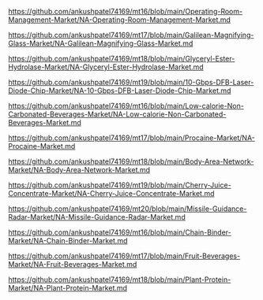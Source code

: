 <p><a href="https://github.com/ankushpatel74169/mt16/blob/main/Operating-Room-Management-Market/NA-Operating-Room-Management-Market.md">https://github.com/ankushpatel74169/mt16/blob/main/Operating-Room-Management-Market/NA-Operating-Room-Management-Market.md</a></p><p><a href="https://github.com/ankushpatel74169/mt17/blob/main/Galilean-Magnifying-Glass-Market/NA-Galilean-Magnifying-Glass-Market.md">https://github.com/ankushpatel74169/mt17/blob/main/Galilean-Magnifying-Glass-Market/NA-Galilean-Magnifying-Glass-Market.md</a></p><p><a href="https://github.com/ankushpatel74169/mt18/blob/main/Glyceryl-Ester-Hydrolase-Market/NA-Glyceryl-Ester-Hydrolase-Market.md">https://github.com/ankushpatel74169/mt18/blob/main/Glyceryl-Ester-Hydrolase-Market/NA-Glyceryl-Ester-Hydrolase-Market.md</a></p><p><a href="https://github.com/ankushpatel74169/mt19/blob/main/10-Gbps-DFB-Laser-Diode-Chip-Market/NA-10-Gbps-DFB-Laser-Diode-Chip-Market.md">https://github.com/ankushpatel74169/mt19/blob/main/10-Gbps-DFB-Laser-Diode-Chip-Market/NA-10-Gbps-DFB-Laser-Diode-Chip-Market.md</a></p><p><a href="https://github.com/ankushpatel74169/mt16/blob/main/Low-calorie-Non-Carbonated-Beverages-Market/NA-Low-calorie-Non-Carbonated-Beverages-Market.md">https://github.com/ankushpatel74169/mt16/blob/main/Low-calorie-Non-Carbonated-Beverages-Market/NA-Low-calorie-Non-Carbonated-Beverages-Market.md</a></p><p><a href="https://github.com/ankushpatel74169/mt17/blob/main/Procaine-Market/NA-Procaine-Market.md">https://github.com/ankushpatel74169/mt17/blob/main/Procaine-Market/NA-Procaine-Market.md</a></p><p><a href="https://github.com/ankushpatel74169/mt18/blob/main/Body-Area-Network-Market/NA-Body-Area-Network-Market.md">https://github.com/ankushpatel74169/mt18/blob/main/Body-Area-Network-Market/NA-Body-Area-Network-Market.md</a></p><p><a href="https://github.com/ankushpatel74169/mt19/blob/main/Cherry-Juice-Concentrate-Market/NA-Cherry-Juice-Concentrate-Market.md">https://github.com/ankushpatel74169/mt19/blob/main/Cherry-Juice-Concentrate-Market/NA-Cherry-Juice-Concentrate-Market.md</a></p><p><a href="https://github.com/ankushpatel74169/mt20/blob/main/Missile-Guidance-Radar-Market/NA-Missile-Guidance-Radar-Market.md">https://github.com/ankushpatel74169/mt20/blob/main/Missile-Guidance-Radar-Market/NA-Missile-Guidance-Radar-Market.md</a></p><p><a href="https://github.com/ankushpatel74169/mt16/blob/main/Chain-Binder-Market/NA-Chain-Binder-Market.md">https://github.com/ankushpatel74169/mt16/blob/main/Chain-Binder-Market/NA-Chain-Binder-Market.md</a></p><p><a href="https://github.com/ankushpatel74169/mt17/blob/main/Fruit-Beverages-Market/NA-Fruit-Beverages-Market.md">https://github.com/ankushpatel74169/mt17/blob/main/Fruit-Beverages-Market/NA-Fruit-Beverages-Market.md</a></p><p><a href="https://github.com/ankushpatel74169/mt18/blob/main/Plant-Protein-Market/NA-Plant-Protein-Market.md">https://github.com/ankushpatel74169/mt18/blob/main/Plant-Protein-Market/NA-Plant-Protein-Market.md</a></p>
